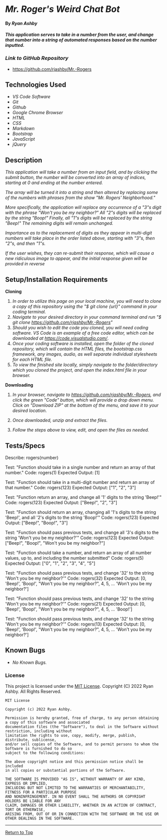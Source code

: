 
# _Mr. Roger's Weird Chat Bot_ 

#### By _**Ryan Ashby**_ 

#### _This application serves to take in a number from the user, and change that number into a string of automated responses based on the number inputted._ 

### _Link to GitHub Repository_

* https://github.com/rjashby/Mr.-Rogers

## Technologies Used 

* _VS Code Software_
* _Git_
* _Github_
* _Google Chrome Browser_
* _HTML_
* _CSS_ 
* _Markdown_ 
* _Bootstrap_
* _JavaScript_
* _jQuery_


## Description 

_This application will take a number from an input field, and by clicking the submit button, the number will be converted into an array of indices, starting at 0 and ending at the number entered._

_The array will be turned it into a string and then altered by replacing some of the numbers with phrases from the show "Mr. Rogers' Neighborhood."_

_More specifically, the application will replace any occurrence of a "3"s digit with the phrase "Won't you be my neighbor?" All "2"s digits will be replaced by the string "Boop!" Finally, all "1"s digits will be replaced by the string "Beep!" The remaining digits will remain unchanged._

_Importance as to the replacement of digits as they appear in multi-digit numbers will take place in the order listed above, starting with "3"s, then "2"s, and then "1"s._

_If the user wishes, they can re-submit their response, which will cause a new ridiculous image to appear, and the initial response given will be provided in reverse_ 

## Setup/Installation Requirements 

**Cloning**

1) _In order to utilize this page on your local machine, you will need to clone a copy of this repository using the "$ git clone {url}" command in your coding terminal._
2) _Navigate to your desired directory in your command terminal and run "$ git clone https://github.com/rjashby/Mr.-Rogers"_
3) _Should you wish to edit the code you cloned, you will need coding software. VS Code is an example of a free code editor, which can be downloaded at https://code.visualstudio.com/_.
4) _Once your coding software is installed, open the folder of the cloned repository, which will contain the HTML files, the bootstrap.css framework, any images, audio, as well separate individual stylesheets for each HTML file._
5) _To view the finished site locally, simply navigate to the folder/directory which you cloned the project, and open the index.html file in your browser._

**Downloading**

1) _In your browser, navigate to https://github.com/rjashby/Mr.-Rogers, and click the green "Code" button, which will provide a drop down menu. Click on "Download ZIP" at the bottom of the menu, and save it to your desired location._

2) _Once downloaded, unzip and extract the files._

3) _Follow the steps above to view, edit, and open the files as needed._

## Tests/Specs

Describe: rogers(number)

Test: "Function should take in a single number and return an array of that number."
Code: rogers(1)
Expected Output: [1]

Test: "Function should take in a multi-digit number and return an array of that number."
Code: rogers(123)
Expected Output: ["1", "2", "3"]

Test: "Function return an array, and change all '1' digits to the string 'Beep!'"
Code: rogers(123)
Expected Output: ["Beep!", "2", "3"]

Test: "Function should return an array, changing all '1's digits to the string 'Beep!', and all '2's digits to the string 'Boop!'"
Code: rogers(123)
Expected Output: ["Beep!", "Boop!", "3"]

Test: "Function should pass previous tests, and change all '3's digits to the string 'Won't you be my neighbor?'"
Code: rogers(123)
Expected Output: ["Beep!", "Boop!", "Won't you be my neighbor?"]

Test: "Function should take a number, and return an array of all number values, up to, and including the number submitted"
Code: rogers(5)
Expected Output: ["0", "1", "2", "3", "4", "5"]

Test: "Function should pass previous tests, and change '32' to the string 'Won't you be my neighbor?'"
Code: rogers(32)
Expected Output: [0, 'Beep!', 'Boop!', "Won't you be my neighbor?", 4, 5, ... 'Won't you be my neighbor?']

Test: "Function should pass previous tests, and change '32' to the string 'Won't you be my neighbor?'"
Code: rogers(21)
Expected Output: [0, 'Beep!', 'Boop!', "Won't you be my neighbor?", 4, 5, ... 'Boop!']

Test: "Function should pass previous tests, and change '32' to the string 'Won't you be my neighbor?'"
Code: rogers(13)
Expected Output: [0, 'Beep!', 'Boop!', "Won't you be my neighbor?", 4, 5, ... 'Won't you be my neighbor?']

## Known Bugs 

* _No Known Bugs._  

### License

This project is licensed under the [MIT License](https://opensource.org/licenses/MIT). Copyright (C) 2022 Ryan Ashby. All Rights Reserved.

```
MIT License

Copyright (c) 2022 Ryan Ashby.

Permission is hereby granted, free of charge, to any person obtaining a copy of this software and associated 
documentation files (the "Software"), to deal in the Software without restriction, including without 
limitation the rights to use, copy, modify, merge, publish, distribute, sublicense, 
and/or sell copies of the Software, and to permit persons to whom the Software is furnished to do so 
subject to the following conditions:

The above copyright notice and this permission notice shall be included 
in all copies or substantial portions of the Software.

THE SOFTWARE IS PROVIDED "AS IS", WITHOUT WARRANTY OF ANY KIND, EXPRESS OR IMPLIED, 
INCLUDING BUT NOT LIMITED TO THE WARRANTIES OF MERCHANTABILITY, FITNESS FOR A PARTICULAR PURPOSE 
AND NONINFRINGEMENT. IN NO EVENT SHALL THE AUTHORS OR COPYRIGHT HOLDERS BE LIABLE FOR ANY 
CLAIM, DAMAGES OR OTHER LIABILITY, WHETHER IN AN ACTION OF CONTRACT, TORT OR OTHERWISE, 
ARISING FROM, OUT OF OR IN CONNECTION WITH THE SOFTWARE OR THE USE OR OTHER DEALINGS IN THE SOFTWARE.
```

------------------------------

<a href="#">Return to Top</a>